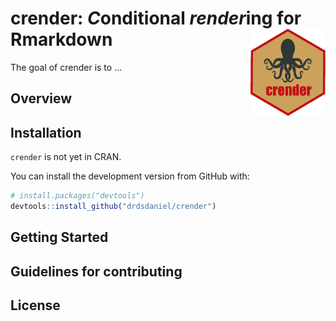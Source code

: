 
<!-- README.md is generated from README.Rmd. Please edit that file -->

# crender: *C*onditional *render*ing for Rmarkdown <img src="man/figures/logo.png" align="right" width=120 height=139 alt="" />

<!-- badges: start -->

<!-- badges: end -->

The goal of crender is to …

## Overview

## Installation

`crender` is not yet in CRAN.
<!-- You can install the released version of crender from [CRAN](https://CRAN.R-project.org) with: -->

<!-- ``` r -->

<!-- install.packages("crender") -->

<!-- ``` -->

You can install the development version from GitHub with:

``` r
# install.packages("devtools")
devtools::install_github("drdsdaniel/crender")
```

## Getting Started

## Guidelines for contributing

## License
